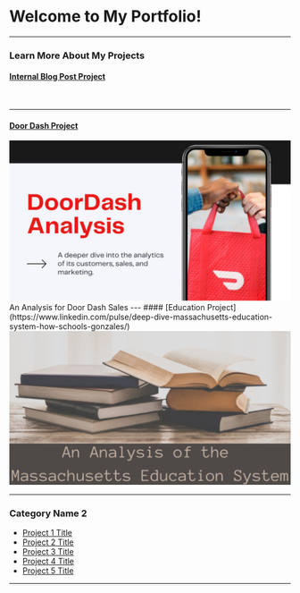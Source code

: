 # Welcome to My Portfolio!

---

### Learn More About My Projects

#### [Internal Blog Post Project](/)
<img src=""/>


---
#### [Door Dash Project](https://www.linkedin.com/pulse/doordash-analytics-catherine-gonzales/)
<img src="images/Doordash.png"/>
An Analysis for Door Dash Sales
---
#### [Education Project](https://www.linkedin.com/pulse/deep-dive-massachusetts-education-system-how-schools-gonzales/)
<img src="images/Education.png"/>

---

### Category Name 2

- [Project 1 Title](http://example.com/)
- [Project 2 Title](http://example.com/)
- [Project 3 Title](http://example.com/)
- [Project 4 Title](http://example.com/)
- [Project 5 Title](http://example.com/)

---




